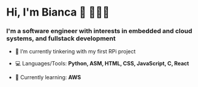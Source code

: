 <h1>Hi, I'm Bianca 👋 👩🏽‍💻</h1>
<h3>I'm a software engineer with interests in embedded and cloud systems, and fullstack development</h3>

- 🔭 I’m currently tinkering with my first RPi project

- 💻 Languages/Tools: **Python, ASM, HTML, CSS, JavaScript, C, React**

- 🌱 Currently learning: **AWS**

<!-- ⚡ Currently loving: The Bear and Oathbringer -->

